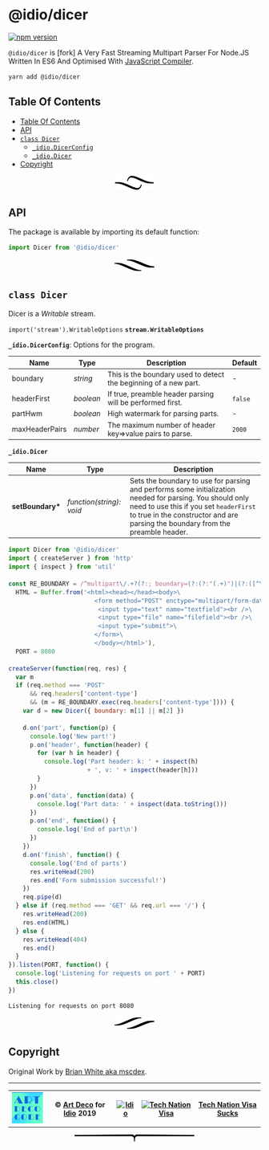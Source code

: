 # @idio/dicer

[![npm version](https://badge.fury.io/js/%40idio%2Fdicer.svg)](https://npmjs.org/package/@idio/dicer)

`@idio/dicer` is [fork] A Very Fast Streaming Multipart Parser For Node.JS Written In ES6 And Optimised With [JavaScript Compiler](https://compiler.page).

```sh
yarn add @idio/dicer
```

## Table Of Contents

- [Table Of Contents](#table-of-contents)
- [API](#api)
- [`class Dicer`](#class-dicer)
  * [`_idio.DicerConfig`](#type-_idiodicerconfig)
  * [`_idio.Dicer`](#type-_idiodicer)
- [Copyright](#copyright)

<p align="center"><a href="#table-of-contents"><img src="/.documentary/section-breaks/0.svg?sanitize=true"></a></p>

## API

The package is available by importing its default function:

```js
import Dicer from '@idio/dicer'
```

<p align="center"><a href="#table-of-contents"><img src="/.documentary/section-breaks/1.svg?sanitize=true"></a></p>

## `class Dicer`

Dicer is a _Writable_ stream.

`import('stream').WritableOptions` __<a name="type-streamwritableoptions">`stream.WritableOptions`</a>__

__<a name="type-_idiodicerconfig">`_idio.DicerConfig`</a>__: Options for the program.

|      Name      |       Type       |                           Description                            | Default |
| -------------- | ---------------- | ---------------------------------------------------------------- | ------- |
| boundary       | <em>string</em>  | This is the boundary used to detect the beginning of a new part. | -       |
| headerFirst    | <em>boolean</em> | If true, preamble header parsing will be performed first.        | `false` |
| partHwm        | <em>boolean</em> | High watermark for parsing parts.                                | -       |
| maxHeaderPairs | <em>number</em>  | The maximum number of header key=&gt;value pairs to parse.       | `2000`  |

__<a name="type-_idiodicer">`_idio.Dicer`</a>__

|       Name       |              Type               |                                                                                                              Description                                                                                                              |
| ---------------- | ------------------------------- | ------------------------------------------------------------------------------------------------------------------------------------------------------------------------------------------------------------------------------------- |
| __setBoundary*__ | <em>function(string): void</em> | Sets the boundary to use for parsing and performs some initialization needed for parsing. You should only need to use this if you set `headerFirst` to true in the constructor and are parsing the boundary from the preamble header. |

```js
import Dicer from '@idio/dicer'
import { createServer } from 'http'
import { inspect } from 'util'

const RE_BOUNDARY = /^multipart\/.+?(?:; boundary=(?:(?:"(.+)")|(?:([^\s]+))))$/i,
  HTML = Buffer.from('<html><head></head><body>\
                        <form method="POST" enctype="multipart/form-data">\
                         <input type="text" name="textfield"><br />\
                         <input type="file" name="filefield"><br />\
                         <input type="submit">\
                        </form>\
                        </body></html>'),
  PORT = 8080

createServer(function(req, res) {
  var m
  if (req.method === 'POST'
      && req.headers['content-type']
      && (m = RE_BOUNDARY.exec(req.headers['content-type']))) {
    var d = new Dicer({ boundary: m[1] || m[2] })

    d.on('part', function(p) {
      console.log('New part!')
      p.on('header', function(header) {
        for (var h in header) {
          console.log('Part header: k: ' + inspect(h)
                      + ', v: ' + inspect(header[h]))
        }
      })
      p.on('data', function(data) {
        console.log('Part data: ' + inspect(data.toString()))
      })
      p.on('end', function() {
        console.log('End of part\n')
      })
    })
    d.on('finish', function() {
      console.log('End of parts')
      res.writeHead(200)
      res.end('Form submission successful!')
    })
    req.pipe(d)
  } else if (req.method === 'GET' && req.url === '/') {
    res.writeHead(200)
    res.end(HTML)
  } else {
    res.writeHead(404)
    res.end()
  }
}).listen(PORT, function() {
  console.log('Listening for requests on port ' + PORT)
  this.close()
})
```
```
Listening for requests on port 8080
```

<p align="center"><a href="#table-of-contents"><img src="/.documentary/section-breaks/2.svg?sanitize=true"></a></p>

## Copyright

Original Work by [Brian White aka mscdex](https://github.com/mscdex/dicer).

---

<table>
  <tr>
    <th>
      <a href="https://artd.eco">
        <img src="https://raw.githubusercontent.com/wrote/wrote/master/images/artdeco.png" alt="Art Deco">
      </a>
    </th>
    <th>© <a href="https://artd.eco">Art Deco</a> for <a href="https://idio.cc">Idio</a> 2019</th>
    <th>
      <a href="https://idio.cc">
        <img src="https://avatars3.githubusercontent.com/u/40834161?s=100" width="100" alt="Idio">
      </a>
    </th>
    <th>
      <a href="https://www.technation.sucks" title="Tech Nation Visa">
        <img src="https://raw.githubusercontent.com/artdecoweb/www.technation.sucks/master/anim.gif"
          alt="Tech Nation Visa">
      </a>
    </th>
    <th><a href="https://www.technation.sucks">Tech Nation Visa Sucks</a></th>
  </tr>
</table>

<p align="center"><a href="#table-of-contents"><img src="/.documentary/section-breaks/-1.svg?sanitize=true"></a></p>